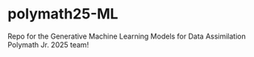 # polymath25-ML

Repo for the Generative Machine Learning Models for Data Assimilation Polymath Jr. 2025 team!

